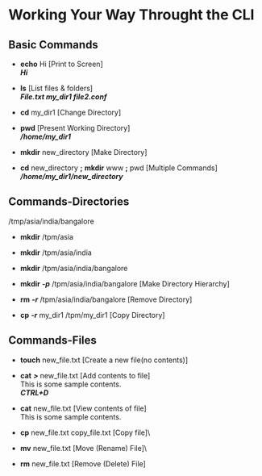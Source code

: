 # Working Your Way Throught the CLI

## Basic Commands

- **echo** Hi   [Print to Screen]\
  ***Hi***

- **ls**  [List files & folders]\
  ***File.txt my_dir1 file2.conf***

- **cd** my_dir1  [Change Directory]

- **pwd** [Present Working Directory]\
  ***/home/my_dir1***

- **mkdir** new_directory [Make Directory]

- **cd** new_directory **;** **mkdir** www **;** pwd [Multiple Commands]\
***/home/my_dir1/new_directory***

## Commands-Directories

 /tmp/asia/india/bangalore

- **mkdir** /tpm/asia
- **mkdir** /tpm/asia/india
- **mkdir** /tpm/asia/india/bangalore
- **mkdir** ***-p*** /tpm/asia/india/bangalore [Make Directory Hierarchy]

- **rm** ***-r*** /tpm/asia/india/bangalore [Remove Directory]
- **cp** ***-r*** my_dir1 /tpm/my_dir1 [Copy Directory]

## Commands-Files

- **touch** new_file.txt [Create a new file(no contents)]

- **cat** ***>*** new_file.txt [Add contents to file]\
  This is some sample contents.\
  ***CTRL+D***

- **cat** new_file.txt [View contents of file]\
  This is some sample contents.

- **cp** new_file.txt copy_file.txt [Copy file]\

- **mv** new_file.txt [Move (Rename) File]\

- **rm** new_file.txt [Remove (Delete) File]
